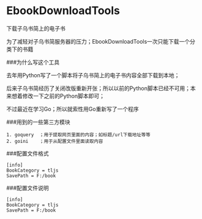 EbookDownloadTools
==================

下载子乌书简上的电子书

为了减轻对子乌书简服务器的压力；EbookDownloadTools一次只能下载一个分类下的书籍

###为什么写这个工具

  去年用Python写了一个脚本将子乌书简上的电子书内容全部下载到本地；
  
  后来子乌书简经历了关闭改版重新开张；所以以前的Python脚本已经不可用；本来想着修改一下之前的Python脚本即可；
  
  不过最近在学习Go；所以就索性用Go重新写了一个程序
  
###用到的一些第三方模块

    1. goquery  ；用于提取网页里面的内容；如标题/url下载地址等等
    2. goini    ；用于从配置文件里面读取内容

###配置文件格式

    [info]
    BookCategory = tljs
    SavePath = F:/book

###配置文件说明

    [info]
    BookCategory = tljs
    SavePath = F:/book

